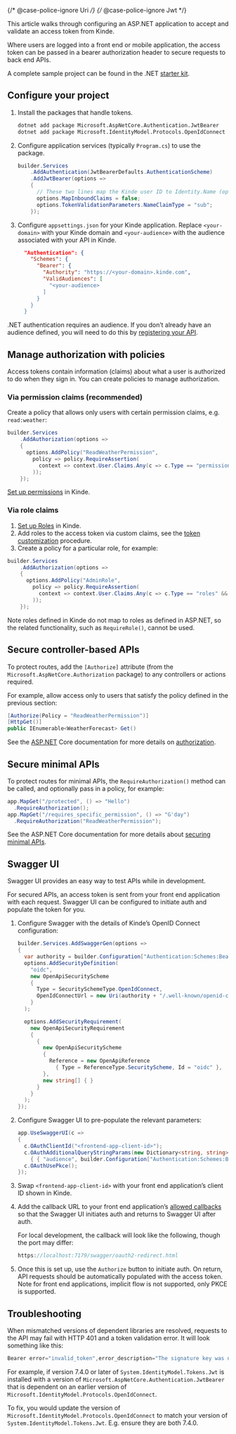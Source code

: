 
{/* @case-police-ignore Uri */}
{/* @case-police-ignore Jwt */}

This article walks through configuring an ASP.NET application to accept and validate an access token from Kinde.

Where users are logged into a front end or mobile application, the access token can be passed in a bearer authorization header to secure requests to back end APIs.

A complete sample project can be found in the .NET [starter kit](https://github.com/kinde-starter-kits/dotnet-webapi-starter-kit).

## Configure your project

1. Install the packages that handle tokens.

   ```bash
   dotnet add package Microsoft.AspNetCore.Authentication.JwtBearer
   dotnet add package Microsoft.IdentityModel.Protocols.OpenIdConnect
   ```

2. Configure application services (typically `Program.cs`) to use the package.

   ```csharp
   builder.Services
       .AddAuthentication(JwtBearerDefaults.AuthenticationScheme)
       .AddJwtBearer(options =>
       {
         // These two lines map the Kinde user ID to Identity.Name (optional).
         options.MapInboundClaims = false;
         options.TokenValidationParameters.NameClaimType = "sub";
       });
   ```

3. Configure `appsettings.json` for your Kinde application. Replace `<your-domain>` with your Kinde domain and `<your-audience>` with the audience associated with your API in Kinde.

   ```json
     "Authentication": {
       "Schemes": {
         "Bearer": {
           "Authority": "https://<your-domain>.kinde.com",
           "ValidAudiences": [
             "<your-audience>
           ]
         }
       }
     }
   ```

.NET authentication requires an audience. If you don’t already have an audience defined, you will need to do this by [registering your API](/developer-tools/your-apis/register-manage-apis/).

## Manage authorization with policies

Access tokens contain information (claims) about what a user is authorized to do when they sign in. You can create policies to manage authorization.

### Via permission claims (recommended)

Create a policy that allows only users with certain permission claims, e.g. `read:weather`:

```csharp
builder.Services
    .AddAuthorization(options =>
    {
      options.AddPolicy("ReadWeatherPermission",
        policy => policy.RequireAssertion(
          context => context.User.Claims.Any(c => c.Type == "permissions" && c.Value == "read:weather")
        ));
    });
```

[Set up permissions](/manage-users/roles-and-permissions/user-permissions/) in Kinde.

### Via role claims

1. [Set up Roles](/manage-users/roles-and-permissions/user-permissions/) in Kinde.
2. Add roles to the access token via custom claims, see the [token customization](/build/tokens/token-customization/) procedure.
3. Create a policy for a particular role, for example:

```csharp
builder.Services
    .AddAuthorization(options =>
    {
      options.AddPolicy("AdminRole",
        policy => policy.RequireAssertion(
          context => context.User.Claims.Any(c => c.Type == "roles" && c.Value == "admin")
        ));
    });
```

Note roles defined in Kinde do not map to roles as defined in ASP.NET, so the related functionality, such as `RequireRole()`, cannot be used.

## Secure controller-based APIs

To protect routes, add the `[Authorize]` attribute (from the `Microsoft.AspNetCore.Authorization` package) to any controllers or actions required.

For example, allow access only to users that satisfy the policy defined in the previous section:

```csharp
[Authorize(Policy = "ReadWeatherPermission")]
[HttpGet()]
public IEnumerable<WeatherForecast> Get()
```

See the [ASP.NET](http://ASP.NET) Core documentation for more details on [authorization](https://learn.microsoft.com/en-us/aspnet/core/security/authorization/simple?view=aspnetcore-8.0#use-the-authorize-attribute).

## Secure minimal APIs

To protect routes for minimal APIs, the `RequireAuthorization()` method can be called, and optionally pass in a policy, for example:

```csharp
app.MapGet("/protected", () => "Hello")
  .RequireAuthorization();
app.MapGet("/requires_specific_permission", () => "G'day")
  .RequireAuthorization("ReadWeatherPermission");
```

See the ASP.NET Core documentation for more details about [securing minimal APIs](https://learn.microsoft.com/en-us/aspnet/core/fundamentals/minimal-apis/security?view=aspnetcore-8.0).

## Swagger UI

Swagger UI provides an easy way to test APIs while in development.

For secured APIs, an access token is sent from your front end application with each request. Swagger UI can be configured to initiate auth and populate the token for you.

1. Configure Swagger with the details of Kinde’s OpenID Connect configuration:

   ```csharp
   builder.Services.AddSwaggerGen(options =>
   {
     var authority = builder.Configuration["Authentication:Schemes:Bearer:Authority"];
     options.AddSecurityDefinition(
       "oidc",
       new OpenApiSecurityScheme
       {
         Type = SecuritySchemeType.OpenIdConnect,
         OpenIdConnectUrl = new Uri(authority + "/.well-known/openid-configuration")
       }
     );

     options.AddSecurityRequirement(
       new OpenApiSecurityRequirement
       {
         {
           new OpenApiSecurityScheme
           {
             Reference = new OpenApiReference
               { Type = ReferenceType.SecurityScheme, Id = "oidc" },
           },
           new string[] { }
         }
       }
     );
   });
   ```

2. Configure Swagger UI to pre-populate the relevant parameters:

   ```csharp
   app.UseSwaggerUI(c =>
   {
     c.OAuthClientId("<frontend-app-client-id>");
     c.OAuthAdditionalQueryStringParams(new Dictionary<string, string>
       { { "audience", builder.Configuration["Authentication:Schemes:Bearer:ValidAudiences:0"] ?? "" } });
     c.OAuthUsePkce();
   });
   ```

3. Swap `<frontend-app-client-id>` with your front end application’s client ID shown in Kinde.
4. Add the callback URL to your front end application’s [allowed callbacks](/get-started/connect/callback-urls/) so that the Swagger UI initiates auth and returns to Swagger UI after auth.

   For local development, the callback will look like the following, though the port may differ:

   ```csharp
   https://localhost:7179/swagger/oauth2-redirect.html
   ```

5. Once this is set up, use the `Authorize` button to initiate auth. On return, API requests should be automatically populated with the access token. Note for front end applications, implicit flow is not supported, only PKCE is supported.

## Troubleshooting

When mismatched versions of dependent libraries are resolved, requests to the API may fail with HTTP 401 and a token validation error. It will look something like this:

```csharp
Bearer error="invalid_token",error_description="The signature key was not found
```

For example, if version 7.4.0 or later of `System.IdentityModel.Tokens.Jwt` is installed with a version of `Microsoft.AspNetCore.Authentication.JwtBearer` that is dependent on an earlier version of `Microsoft.IdentityModel.Protocols.OpenIdConnect`.

To fix, you would update the version of `Microsoft.IdentityModel.Protocols.OpenIdConnect` to match your version of `System.IdentityModel.Tokens.Jwt`. E.g. ensure they are both 7.4.0.
